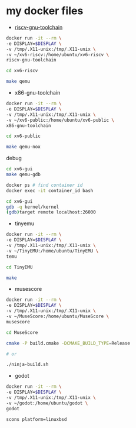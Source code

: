 # my docker files

* [riscv-gnu-toolchain](https://github.com/riscv-collab/riscv-gnu-toolchain)

```sh
docker run -it --rm \
-e DISPLAY=$DISPLAY \
-v /tmp/.X11-unix:/tmp/.X11-unix \
-v ~/xv6-riscv:/home/ubuntu/xv6-riscv \
riscv-gnu-toolchain

cd xv6-riscv

make qemu
```

* x86-gnu-toolchain

```sh
docker run -it --rm \
-e DISPLAY=$DISPLAY \
-v /tmp/.X11-unix:/tmp/.X11-unix \
-v ~/xv6-public:/home/ubuntu/xv6-public \
x86-gnu-toolchain

cd xv6-public

make qemu-nox
```

debug

```sh
cd xv6-gui
make qemu-gdb
```

```sh
docker ps # find container id
docker exec -it container_id bash
```

```sh
cd xv6-gui
gdb -q kernel/kernel
(gdb)target remote localhost:26000
```

* tinyemu

```sh
docker run -it --rm \
-e DISPLAY=$DISPLAY \
-v /tmp/.X11-unix:/tmp/.X11-unix \
-v ~/TinyEMU:/home/ubuntu/TinyEMU \
temu

cd TinyEMU

make
```

* musescore

```sh
docker run -it --rm \
-e DISPLAY=$DISPLAY \
-v /tmp/.X11-unix:/tmp/.X11-unix \
-v ~/MuseScore:/home/ubuntu/MuseScore \
musescore

cd MuseScore

cmake -P build.cmake -DCMAKE_BUILD_TYPE=Release

# or

./ninja-build.sh
```

* godot

```sh
docker run -it --rm \
-e DISPLAY=$DISPLAY \
-v /tmp/.X11-unix:/tmp/.X11-unix \
-v ~/godot:/home/ubuntu/godot \
godot

scons platform=linuxbsd
```
